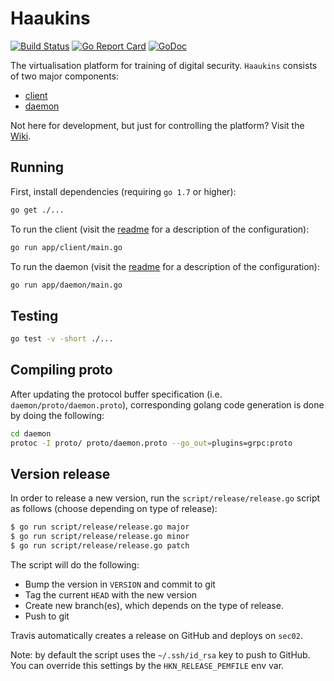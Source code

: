 # Haaukins

[![Build Status](https://travis-ci.com/aau-network-security/haaukins.svg?branch=master)](https://travis-ci.com/aau-network-security/haaukins)  [![Go Report Card](https://goreportcard.com/badge/github.com/aau-network-security/haaukins)](https://goreportcard.com/report/github.com/aau-network-security/haaukins) [![GoDoc](https://godoc.org/github.com/aau-network-security/haaukins?status.svg)](https://godoc.org/github.com/aau-network-security/haaukins)

The virtualisation platform for training of digital security.
`Haaukins` consists of two major components:
- [client](app/client/readme.md)
- [daemon](app/daemon/readme.md)

Not here for development, but just for controlling the platform? Visit the [Wiki](https://github.com/aau-network-security/haaukins/wiki). 

## Running
First, install dependencies (requiring `go 1.7` or higher):
```bash
go get ./...
```

To run the client (visit the [readme](app/client/readme.md) for a description of the configuration):
```bash
go run app/client/main.go
```

To run the daemon (visit the [readme](app/daemon/readme.md) for a description of the configuration):
```bash
go run app/daemon/main.go
```

## Testing 
```bash
go test -v -short ./... 
```

## Compiling proto
After updating the protocol buffer specification (i.e. `daemon/proto/daemon.proto`), corresponding golang code generation is done by doing the following:
```bash
cd daemon
protoc -I proto/ proto/daemon.proto --go_out=plugins=grpc:proto
```

## Version release
In order to release a new version, run the `script/release/release.go` script as follows (choose depending on type of release):
```bash
$ go run script/release/release.go major 
$ go run script/release/release.go minor 
$ go run script/release/release.go patch 
```
The script will do the following:

- Bump the version in `VERSION` and commit to git
- Tag the current `HEAD` with the new version
- Create new branch(es), which depends on the type of release.
- Push to git

Travis automatically creates a release on GitHub and deploys on `sec02`.

Note: by default the script uses the `~/.ssh/id_rsa` key to push to GitHub.
You can override this settings by the `HKN_RELEASE_PEMFILE` env var.
